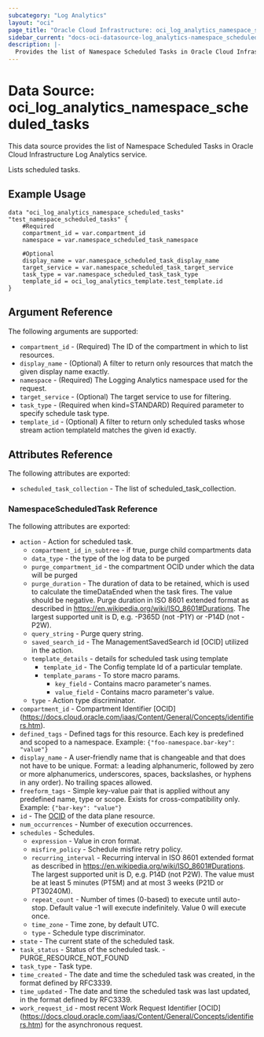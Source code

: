 ```yaml
---
subcategory: "Log Analytics"
layout: "oci"
page_title: "Oracle Cloud Infrastructure: oci_log_analytics_namespace_scheduled_tasks"
sidebar_current: "docs-oci-datasource-log_analytics-namespace_scheduled_tasks"
description: |-
  Provides the list of Namespace Scheduled Tasks in Oracle Cloud Infrastructure Log Analytics service
---
```


# Data Source: oci_log_analytics_namespace_scheduled_tasks
This data source provides the list of Namespace Scheduled Tasks in Oracle Cloud Infrastructure Log Analytics service.

Lists scheduled tasks.

## Example Usage

```hcl
data "oci_log_analytics_namespace_scheduled_tasks" "test_namespace_scheduled_tasks" {
	#Required
	compartment_id = var.compartment_id
	namespace = var.namespace_scheduled_task_namespace

	#Optional
	display_name = var.namespace_scheduled_task_display_name
	target_service = var.namespace_scheduled_task_target_service
	task_type = var.namespace_scheduled_task_task_type
	template_id = oci_log_analytics_template.test_template.id
}
```

## Argument Reference

The following arguments are supported:

* `compartment_id` - (Required) The ID of the compartment in which to list resources.
* `display_name` - (Optional) A filter to return only resources that match the given display name exactly. 
* `namespace` - (Required) The Logging Analytics namespace used for the request. 
* `target_service` - (Optional) The target service to use for filtering. 
* `task_type` - (Required when kind=STANDARD) Required parameter to specify schedule task type.
* `template_id` - (Optional) A filter to return only scheduled tasks whose stream action templateId matches the given id  exactly. 


## Attributes Reference

The following attributes are exported:

* `scheduled_task_collection` - The list of scheduled_task_collection.

### NamespaceScheduledTask Reference

The following attributes are exported:

* `action` - Action for scheduled task.
	* `compartment_id_in_subtree` - if true, purge child compartments data
	* `data_type` - the type of the log data to be purged
	* `purge_compartment_id` - the compartment OCID under which the data will be purged
	* `purge_duration` - The duration of data to be retained, which is used to calculate the timeDataEnded when the task fires. The value should be negative. Purge duration in ISO 8601 extended format as described in https://en.wikipedia.org/wiki/ISO_8601#Durations. The largest supported unit is D, e.g. -P365D (not -P1Y) or -P14D (not -P2W). 
	* `query_string` - Purge query string.
	* `saved_search_id` - The ManagementSavedSearch id [OCID] utilized in the action.
	* `template_details` - details for scheduled task using template
		* `template_id` - The Config template Id of a particular template.
		* `template_params` - To store macro params.
			* `key_field` - Contains macro parameter's names.
			* `value_field` - Contains macro parameter's value.
	* `type` - Action type discriminator.
* `compartment_id` - Compartment Identifier [OCID] (https://docs.cloud.oracle.com/iaas/Content/General/Concepts/identifiers.htm).
* `defined_tags` - Defined tags for this resource. Each key is predefined and scoped to a namespace. Example: `{"foo-namespace.bar-key": "value"}` 
* `display_name` - A user-friendly name that is changeable and that does not have to be unique. Format: a leading alphanumeric, followed by zero or more alphanumerics, underscores, spaces, backslashes, or hyphens in any order). No trailing spaces allowed. 
* `freeform_tags` - Simple key-value pair that is applied without any predefined name, type or scope. Exists for cross-compatibility only. Example: `{"bar-key": "value"}` 
* `id` - The [OCID](https://docs.cloud.oracle.com/iaas/Content/General/Concepts/identifiers.htm) of the data plane resource. 
* `num_occurrences` - Number of execution occurrences.
* `schedules` - Schedules.
	* `expression` - Value in cron format.
	* `misfire_policy` - Schedule misfire retry policy.
	* `recurring_interval` - Recurring interval in ISO 8601 extended format as described in https://en.wikipedia.org/wiki/ISO_8601#Durations. The largest supported unit is D, e.g. P14D (not P2W). The value must be at least 5 minutes (PT5M) and at most 3 weeks (P21D or PT30240M). 
	* `repeat_count` - Number of times (0-based) to execute until auto-stop. Default value -1 will execute indefinitely. Value 0 will execute once. 
	* `time_zone` - Time zone, by default UTC.
	* `type` - Schedule type discriminator.
* `state` - The current state of the scheduled task.
* `task_status` - Status of the scheduled task. - PURGE_RESOURCE_NOT_FOUND
* `task_type` - Task type.
* `time_created` - The date and time the scheduled task was created, in the format defined by RFC3339. 
* `time_updated` - The date and time the scheduled task was last updated, in the format defined by RFC3339. 
* `work_request_id` - most recent Work Request Identifier [OCID] (https://docs.cloud.oracle.com/iaas/Content/General/Concepts/identifiers.htm) for the asynchronous request.

